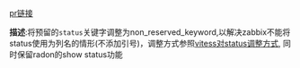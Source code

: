 [pr链接](https://github.com/radondb/radon/pull/67)

**描述**:将预留的`status`关键字调整为non_reserved_keyword,以解决zabbix不能将status使用为列名的情形(不添加引号)，调整方式参照[vitess对status调整方式](https://github.com/vitessio/vitess/pull/3585/files), 同时保留radon的show status功能
